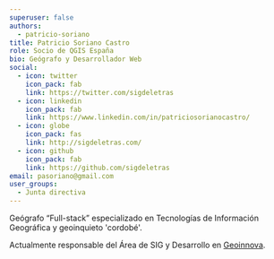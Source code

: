 ```yaml
---
superuser: false
authors:
  - patricio-soriano
title: Patricio Soriano Castro
role: Socio de QGIS España
bio: Geógrafo y Desarrollador Web
social:
  - icon: twitter
    icon_pack: fab
    link: https://twitter.com/sigdeletras
  - icon: linkedin
    icon_pack: fab
    link: https://www.linkedin.com/in/patriciosorianocastro/
  - icon: globe
    icon_pack: fas
    link: http://sigdeletras.com/
  - icon: github
    icon_pack: fab
    link: https://github.com/sigdeletras
email: pasoriano@gmail.com
user_groups:
  - Junta directiva
---
```


Geógrafo “Full-stack” especializado en Tecnologías de Información Geográfica y geoinquieto 'cordobé'.

Actualmente responsable del Área de SIG y Desarrollo en [Geoinnova](https://geoinnova.org/).